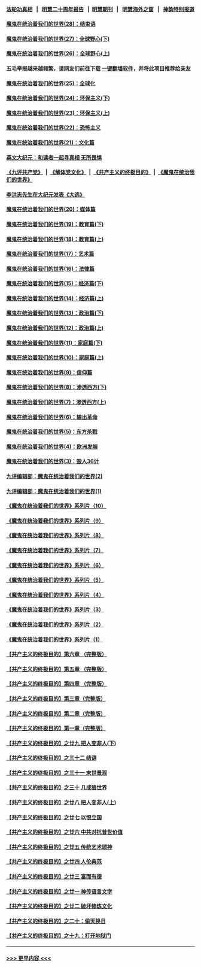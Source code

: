 #### [法轮功真相](https://github.com/gfw-breaker/truth/blob/master/README.md?t=0) &nbsp;&nbsp;|&nbsp;&nbsp; [明慧二十周年报告](https://github.com/gfw-breaker/mh-reports/blob/master/README.md?t=0) &nbsp;&nbsp;|&nbsp;&nbsp;[明慧期刊](https://github.com/gfw-breaker/mh-qikan) &nbsp;&nbsp;|&nbsp;&nbsp; [明慧海外之窗](https://github.com/gfw-breaker/mh-news/blob/master/README.md?t=0) &nbsp;&nbsp;|&nbsp;&nbsp; [神韵特别报道](https://github.com/gfw-breaker/mh-news/blob/master/shenyun.md?t=0)
#### [魔鬼在统治着我们的世界(28)：结束语](../pages/nsc422/n10936246.md?t=07011001) 
#### [魔鬼在统治着我们的世界(27)：全球野心(下)](../pages/nsc422/n10928319.md?t=07011001) 
#### [魔鬼在统治着我们的世界(26)：全球野心(上)](../pages/nsc422/n10900318.md?t=07011001) 
#### 五毛举报越来越频繁，请网友们前往下载 [一键翻墙软件](https://github.com/gfw-breaker/ssr-accounts)，并将此项目推荐给亲友
#### [魔鬼在统治着我们的世界(25)：全球化](../pages/nsc422/n10788205.md?t=07011001) 
#### [魔鬼在统治着我们的世界(24)：环保主义(下)](../pages/nsc422/n10695307.md?t=07011001) 
#### [魔鬼在统治着我们的世界(23)：环保主义(上)](../pages/nsc422/n10688613.md?t=07011001) 
#### [魔鬼在统治着我们的世界(22)：恐怖主义](../pages/nsc422/n10614727.md?t=07011001) 
#### [魔鬼在统治着我们的世界(21)：文化篇](../pages/nsc422/n10597706.md?t=07011001) 
#### [英文大纪元：和读者一起寻真相 无所畏惧](../pages/nsc422/n12542027.md?t=07011001) 
#### [《九评共产党》](https://github.com/begood0513/9ping.md/blob/master/README.md) &nbsp;|&nbsp; [《解体党文化》](../../../../jtdwh.md/blob/master/README.md)  &nbsp;|&nbsp; [《共产主义的终极目的》](../../../../gczydzjmd.md/blob/master/README.md) &nbsp;|&nbsp; [《魔鬼在统治我们的世界》](../../../../mgztzwmdsj.md/blob/master/README.md) 
#### [李洪志先生在大纪元发表《大选》](../pages/nsc422/n12534746.md?t=07011001) 
#### [魔鬼在统治着我们的世界(20)：媒体篇](../pages/nsc422/n10586579.md?t=07011001) 
#### [魔鬼在统治着我们的世界(19)：教育篇(下)](../pages/nsc422/n10564808.md?t=07011001) 
#### [魔鬼在统治着我们的世界(18)：教育篇(上)](../pages/nsc422/n10526970.md?t=07011001) 
#### [魔鬼在统治着我们的世界(17)：艺术篇](../pages/nsc422/n10499093.md?t=07011001) 
#### [魔鬼在统治着我们的世界(16)：法律篇](../pages/nsc422/n10485969.md?t=07011001) 
#### [魔鬼在统治着我们的世界(15)：经济篇(下)](../pages/nsc422/n10469975.md?t=07011001) 
#### [魔鬼在统治着我们的世界(14)：经济篇(上)](../pages/nsc422/n10457370.md?t=07011001) 
#### [魔鬼在统治着我们的世界(13)：政治篇(下)](../pages/nsc422/n10448270.md?t=07011001) 
#### [魔鬼在统治着我们的世界(12)：政治篇(上)](../pages/nsc422/n10444576.md?t=07011001) 
#### [魔鬼在统治着我们的世界(11)：家庭篇(下)](../pages/nsc422/n10440961.md?t=07011001) 
#### [魔鬼在统治着我们的世界(10)：家庭篇(上)](../pages/nsc422/n10435448.md?t=07011001) 
#### [魔鬼在统治着我们的世界(9)：信仰篇](../pages/nsc422/n10432159.md?t=07011001) 
#### [魔鬼在统治着我们的世界(8)：渗透西方(下)](../pages/nsc422/n10429603.md?t=07011001) 
#### [魔鬼在统治着我们的世界(7)：渗透西方(上)](../pages/nsc422/n10426013.md?t=07011001) 
#### [魔鬼在统治着我们的世界(6)：输出革命](../pages/nsc422/n10421536.md?t=07011001) 
#### [魔鬼在统治着我们的世界(5)：东方杀戮](../pages/nsc422/n10417707.md?t=07011001) 
#### [魔鬼在统治着我们的世界(4)：欧洲发端](../pages/nsc422/n10414890.md?t=07011001) 
#### [魔鬼在统治着我们的世界(3)：毁人36计](../pages/nsc422/n10411583.md?t=07011001) 
#### [九评编辑部：魔鬼在统治着我们的世界(2)](../pages/nsc422/n10410036.md?t=07011001) 
#### [九评编辑部：魔鬼在统治着我们的世界(1)](../pages/nsc422/n10406825.md?t=07011001) 
#### [《魔鬼在统治着我们的世界》系列片（10）](../pages/nsc422/n12292670.md?t=07011001) 
#### [《魔鬼在统治着我们的世界》系列片（9）](../pages/nsc422/n12290859.md?t=07011001) 
#### [《魔鬼在统治着我们的世界》系列片（8）](../pages/nsc422/n12287445.md?t=07011001) 
#### [《魔鬼在统治着我们的世界》系列片（7）](../pages/nsc422/n12283425.md?t=07011001) 
#### [《魔鬼在统治着我们的世界》系列片（6）](../pages/nsc422/n12282314.md?t=07011001) 
#### [《魔鬼在统治着我们的世界》系列片（5）](../pages/nsc422/n12281419.md?t=07011001) 
#### [《魔鬼在统治着我们的世界》系列片（4）](../pages/nsc422/n12274024.md?t=07011001) 
#### [《魔鬼在统治着我们的世界》系列片（3）](../pages/nsc422/n12271322.md?t=07011001) 
#### [《魔鬼在统治着我们的世界》系列片（2）](../pages/nsc422/n12269049.md?t=07011001) 
#### [《魔鬼在统治着我们的世界》系列片（1）](../pages/nsc422/n12267575.md?t=07011001) 
#### [【共产主义的终极目的】第六章 （完整版）](../pages/nsc422/n11428913.md?t=07011001) 
#### [【共产主义的终极目的】第五章 （完整版）](../pages/nsc422/n11428912.md?t=07011001) 
#### [【共产主义的终极目的】第四章 （完整版）](../pages/nsc422/n11428907.md?t=07011001) 
#### [【共产主义的终极目的】第三章（完整版）](../pages/nsc422/n11428848.md?t=07011001) 
#### [【共产主义的终极目的】第二章（完整版）](../pages/nsc422/n11428831.md?t=07011001) 
#### [【共产主义的终极目的】第一章（完整版）](../pages/nsc422/n11417651.md?t=07011001) 
#### [【共产主义的终极目的】之廿九 把人变非人(下)](../pages/nsc422/n11344140.md?t=07011001) 
#### [【共产主义的终极目的】之三十二 结语](../pages/nsc422/n11360535.md?t=07011001) 
#### [【共产主义的终极目的】之三十一 末世景观](../pages/nsc422/n11351129.md?t=07011001) 
#### [【共产主义的终极目的】之三十 几成狼世界](../pages/nsc422/n11348280.md?t=07011001) 
#### [【共产主义的终极目的】之廿八 把人变非人(上)](../pages/nsc422/n11340492.md?t=07011001) 
#### [【共产主义的终极目的】之廿七 以恨立国](../pages/nsc422/n11336944.md?t=07011001) 
#### [【共产主义的终极目的】之廿六 中共对抗普世价值](../pages/nsc422/n11324785.md?t=07011001) 
#### [【共产主义的终极目的】之廿五 传统艺术颂神](../pages/nsc422/n11296396.md?t=07011001) 
#### [【共产主义的终极目的】之廿四 人伦典范](../pages/nsc422/n11296397.md?t=07011001) 
#### [【共产主义的终极目的】之廿三 富而有德](../pages/nsc422/n11283598.md?t=07011001) 
#### [【共产主义的终极目的】之廿一 神传语言文字](../pages/nsc422/n11263265.md?t=07011001) 
#### [【共产主义的终极目的】之廿二 破坏修炼文化](../pages/nsc422/n11245728.md?t=07011001) 
#### [【共产主义的终极目的】之二十：偷天换日](../pages/nsc422/n11238846.md?t=07011001) 
#### [【共产主义的终极目的】之十九：打开地狱门](../pages/nsc422/n11206376.md?t=07011001) 

----
#### [ >>> 更早内容 <<< ](../indexes/nsc422-earlier.md)
